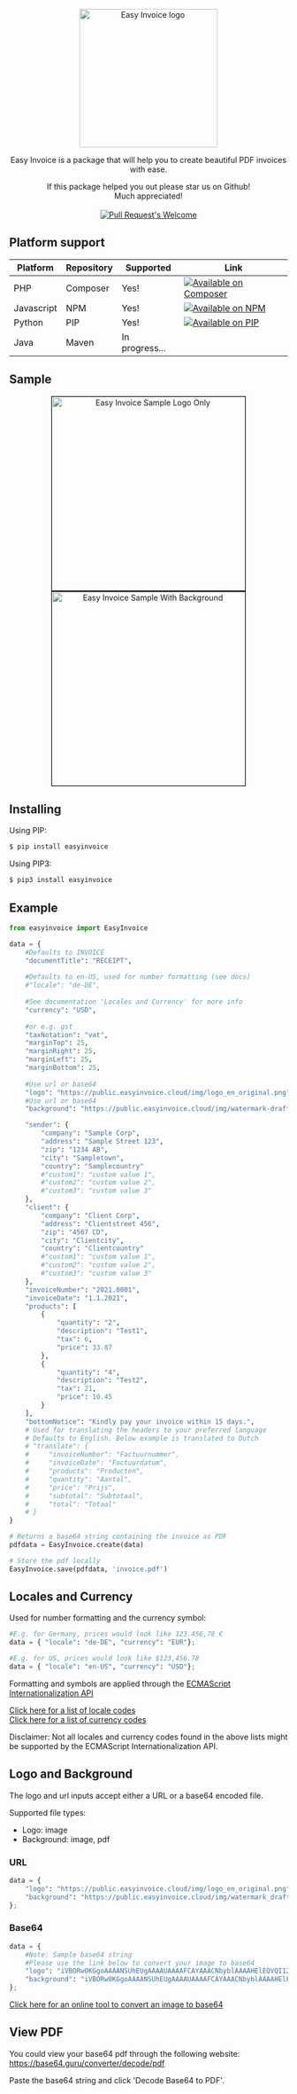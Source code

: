 <p align="center"><a href="https://easyinvoice.cloud" target="_blank" rel="noopener noreferrer"><img width="250" src="https://public.easyinvoice.cloud/img/logo_en_original.png" alt="Easy Invoice logo"></a></p>

<p align="center">Easy Invoice is a package that will help you to create beautiful PDF invoices with ease.</p>


<p align="center">
If this package helped you out please star us on Github!
<br/>
Much appreciated!
<br/>
<br/>
<a href="https://github.com/dveldhoen/easyinvoice-pip/"><img src="https://img.shields.io/github/stars/dveldhoen/easyinvoice-pip.svg?style=social&label=Star" alt="Pull Request's Welcome"></a>
</p>

## Platform support
|<b>Platform</b> | Repository |Supported  | Link |
|---|---|---|---|
| PHP | Composer |Yes! | <a href="https://packagist.org/packages/easyapis.io/easyinvoice"><img src="https://img.shields.io/badge/EasyInvoice%20on-Composer-blue" alt="Available on Composer"></a> |
| Javascript | NPM | Yes! | <a href="https://www.npmjs.com/package/easyinvoice"><img src="https://img.shields.io/badge/EasyInvoice%20on-NPM-blue" alt="Available on NPM"></a> |
| Python | PIP | Yes! | <a href="https://pypi.org/project/easyinvoice/"><img src="https://img.shields.io/badge/EasyInvoice%20on-PIP-blue" alt="Available on PIP"></a> |
| Java | Maven | In progress... |  |

## Sample
<div align="center">
    <img width="350" style="border: 1px black solid" src="https://public.easyinvoice.cloud/img/sample-invoice.png" alt="Easy Invoice Sample Logo Only">
    <img width="350" style="border: 1px black solid" src="https://public.easyinvoice.cloud/img/sample-invoice-background.png" alt="Easy Invoice Sample With Background">
</div>

## Installing

Using PIP:

```bash
$ pip install easyinvoice
```

Using PIP3:

```bash
$ pip3 install easyinvoice
```

## Example

```python
from easyinvoice import EasyInvoice

data = {
    #Defaults to INVOICE
    "documentTitle": "RECEIPT",
    
    #Defaults to en-US, used for number formatting (see docs)
    #"locale": "de-DE", 
    
    #See documentation 'Locales and Currency' for more info
    "currency": "USD",
    
    #or e.g. gst
    "taxNotation": "vat",
    "marginTop": 25,
    "marginRight": 25,
    "marginLeft": 25,
    "marginBottom": 25,
    
    #Use url or base64
    "logo": "https://public.easyinvoice.cloud/img/logo_en_original.png", 
    #Use url or base64
    "background": "https://public.easyinvoice.cloud/img/watermark-draft.jpg",

    "sender": {
        "company": "Sample Corp",
        "address": "Sample Street 123",
        "zip": "1234 AB",
        "city": "Sampletown",
        "country": "Samplecountry"
        #"custom1": "custom value 1",
        #"custom2": "custom value 2",
        #"custom3": "custom value 3"
    },
    "client": {
       	"company": "Client Corp",
       	"address": "Clientstreet 456",
       	"zip": "4567 CD",
       	"city": "Clientcity",
       	"country": "Clientcountry"
        #"custom1": "custom value 1",
        #"custom2": "custom value 2",
        #"custom3": "custom value 3"
    },
    "invoiceNumber": "2021.0001",
    "invoiceDate": "1.1.2021",
    "products": [
        {
            "quantity": "2",
            "description": "Test1",
            "tax": 6,
            "price": 33.87
        },
        {
            "quantity": "4",
            "description": "Test2",
            "tax": 21,
            "price": 10.45
        }
    ],
    "bottomNotice": "Kindly pay your invoice within 15 days.",
    # Used for translating the headers to your preferred language
    # Defaults to English. Below example is translated to Dutch
    # "translate": { 
    #     "invoiceNumber": "Factuurnummer",
    #     "invoiceDate": "Factuurdatum",
    #     "products": "Producten", 
    #     "quantity": "Aantal", 
    #     "price": "Prijs",
    #     "subtotal": "Subtotaal",
    #     "total": "Totaal" 
    # }
}

# Returns a base64 string containing the invoice as PDF
pdfdata = EasyInvoice.create(data)

# Store the pdf locally
EasyInvoice.save(pdfdata, 'invoice.pdf')
```

## Locales and Currency
Used for number formatting and the currency symbol:
```python
#E.g. for Germany, prices would look like 123.456,78 €
data = { "locale": "de-DE", "currency": "EUR"};

#E.g. for US, prices would look like $123,456.78
data = { "locale": "en-US", "currency": "USD"};
```

Formatting and symbols are applied through the [ECMAScript Internationalization API](https://developer.mozilla.org/en-US/docs/Web/JavaScript/Reference/Global_Objects/Intl)

[Click here for a list of locale codes](https://datahub.io/core/language-codes/r/3.html)
<br/>
[Click here for a list of currency codes](https://www.iban.com/currency-codes)

Disclaimer: Not all locales and currency codes found in the above lists might be supported by the ECMAScript Internationalization API.

## Logo and Background
The logo and url inputs accept either a URL or a base64 encoded file.

Supported file types:

- Logo: image
- Background: image, pdf

### URL

```python
data = {
    "logo": "https://public.easyinvoice.cloud/img/logo_en_original.png",
    "background": "https://public.easyinvoice.cloud/img/watermark_draft.jpg"
};
```

### Base64

```python
data = {
    #Note: Sample base64 string
    #Please use the link below to convert your image to base64    
    "logo": "iVBORw0KGgoAAAANSUhEUgAAAAUAAAAFCAYAAACNbyblAAAAHElEQVQI12P4//8/w38GIAXDIBKE0DHxgljNBAAO9TXL0Y4OHwAAAABJRU5ErkJggg==",
    "background": "iVBORw0KGgoAAAANSUhEUgAAAAUAAAAFCAYAAACNbyblAAAAHElEQVQI12P4//8/w38GIAXDIBKE0DHxgljNBAAO9TXL0Y4OHwAAAABJRU5ErkJggg==" 
};
```
[Click here for an online tool to convert an image to base64](https://base64.guru/converter/encode/image)

## View PDF

You could view your base64 pdf through the following website:
https://base64.guru/converter/decode/pdf

Paste the base64 string and click 'Decode Base64 to PDF'.